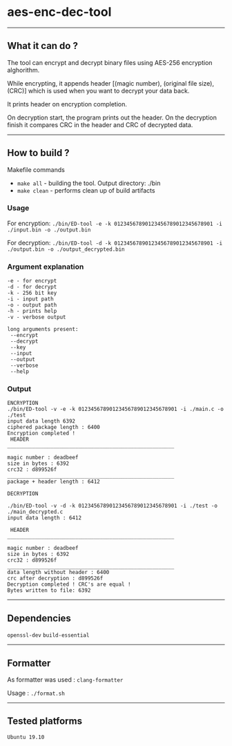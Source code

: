 # aes-enc-dec-tool
------------
## What it can do ?

The tool can encrypt and decrypt binary files using AES-256 encryption alghorithm.

While encrypting, it appends header [(magic number), (original file size), (CRC)] which is used when you want to decrypt your data back.

It prints header on encryption completion.

On decryption start, the program prints out the header. On the decryption finish it compares CRC in the header and CRC of decrypted data.

----------
## How to build ?
Makefile commands

 - `make all` - building the tool. Output directory: ./bin
 - `make clean` - performs clean up of build artifacts

### Usage

For encryption:
`./bin/ED-tool -e -k 01234567890123456789012345678901 -i ./input.bin -o ./output.bin`

For decryption:
`./bin/ED-tool -d -k 01234567890123456789012345678901 -i ./output.bin -o ./output_decrypted.bin`

### Argument explanation
 ```
 -e - for encrypt 
 -d - for decrypt
 -k - 256 bit key 
 -i - input path 
 -o - output path
 -h - prints help 
 -v - verbose output

 long arguments present:
  --encrypt 
  --decrypt 
  --key 
  --input
  --output 
  --verbose 
  --help
  ```

### Output
```
ENCRYPTION
./bin/ED-tool -v -e -k 01234567890123456789012345678901 -i ./main.c -o ./test
input data length 6392
ciphered package length : 6400
Encryption completed !
 HEADER
______________________________________________________

magic number : deadbeef
size in bytes : 6392
crc32 : d899526f
______________________________________________________
package + header length : 6412 

DECRYPTION

./bin/ED-tool -v -d -k 01234567890123456789012345678901 -i ./test -o ./main_decrypted.c
input data length : 6412

 HEADER
______________________________________________________

magic number : deadbeef
size in bytes : 6392
crc32 : d899526f
______________________________________________________
data length without header : 6400
crc after decryption : d899526f
Decryption completed ! CRC's are equal !
Bytes written to file: 6392

```
---------

## Dependencies


`openssl-dev`
`build-essential`

------------
## Formatter

As formatter was used : `clang-formatter`


Usage : `./format.sh`

--------
## Tested platforms


`Ubuntu 19.10`


